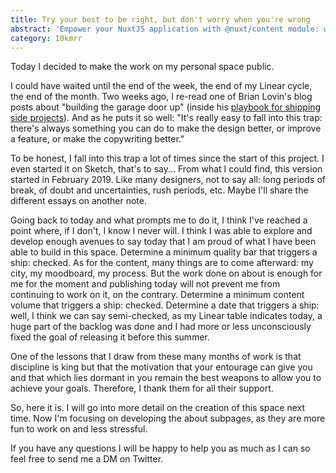 ```yaml
---
title: Try your best to be right, but don't worry when you're wrong
abstract: 'Empower your NuxtJS application with @nuxt/content module: write in a content/ directory and fetch your Markdown, JSON, YAML and CSV files through a MongoDB like API, acting as a Git-based Headless CMS.'
category: 10kmrr
---
```


Today I decided to make the work on my personal space public.

I could have waited until the end of the week, the end of my Linear cycle, the end of the month. Two weeks ago, I re-read one of Brian Lovin's blog posts about "building the garage door up" (inside his [playbook for shipping side projects](https://brianlovin.com/writing/my-playbook-for-shipping-side-projects)). And as he puts it so well: "It's really easy to fall into this trap: there's always something you can do to make the design better, or improve a feature, or make the copywriting better."

To be honest, I fall into this trap a lot of times since the start of this project. I even started it on Sketch, that's to say... From what I could find, this version started in February 2019. Like many designers, not to say all: long periods of break, of doubt and uncertainties, rush periods, etc. Maybe I'll share the different essays on another note.

Going back to today and what prompts me to do it, I think I've reached a point where, if I don't, I know I never will. I think I was able to explore and develop enough avenues to say today that I am proud of what I have been able to build in this space. Determine a minimum quality bar that triggers a ship: checked. As for the content, many things are to come afterward: my city, my moodboard, my process. But the work done on about is enough for me for the moment and publishing today will not prevent me from continuing to work on it, on the contrary. Determine a minimum content volume that triggers a ship: checked. Determine a date that triggers a ship: well, I think we can say semi-checked, as my Linear table indicates today, a huge part of the backlog was done and I had more or less unconsciously fixed the goal of releasing it before this summer.

One of the lessons that I draw from these many months of work is that discipline is king but that the motivation that your entourage can give you and that which lies dormant in you remain the best weapons to allow you to achieve your goals. Therefore, I thank them for all their support.

So, here it is. I will go into more detail on the creation of this space next time. Now I'm focusing on developing the about subpages, as they are more fun to work on and less stressful.

If you have any questions I will be happy to help you as much as I can so feel free to send me a DM on Twitter.